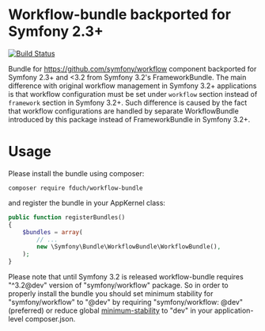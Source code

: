 Workflow-bundle backported for Symfony 2.3+
===========================================

[![Build Status](https://travis-ci.org/fduch/workflow-bundle.svg?branch=master)](https://travis-ci.org/fduch/workflow-bundle)

Bundle for https://github.com/symfony/workflow component backported for Symfony 2.3+ and <3.2 from Symfony 3.2's FrameworkBundle.
The main difference with original workflow management in Symfony 3.2+ applications is that 
workflow configuration must be set under `workflow` section instead of `framework` section in Symfony 3.2+.
Such difference is caused by the fact that workflow configurations are handled by 
separate WorkflowBundle introduced by this package instead of FrameworkBundle in Symfony 3.2+.

Usage
=====
Please install the bundle using composer:
```
composer require fduch/workflow-bundle
```

and register the bundle in your AppKernel class:
```php
public function registerBundles()
{
    $bundles = array(
        // ...
        new \Symfony\Bundle\WorkflowBundle\WorkflowBundle(),
    );
}
```

Please note that until Symfony 3.2 is released workflow-bundle requires "^3.2@dev" version of "symfony/workflow"
package. So in order to properly install the bundle you should set minimum stability for "symfony/workflow" 
to "@dev" by requiring "symfony/workflow: @dev" (preferred) or reduce global [minimum-stability](https://getcomposer.org/doc/04-schema.md#minimum-stability) to "dev" in your application-level composer.json. 

